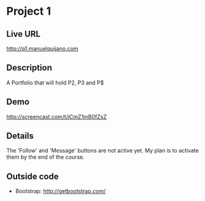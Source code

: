 # Project 1

## Live URL
<http://p1.manuelquijano.com>

## Description
A Portfolio that will hold P2, P3 and P$

## Demo
<http://screencast.com/t/jCmZ1mB0fZsZ>

## Details
The 'Follow' and 'Message' buttons are not active yet. My plan is to activate them by the end of the course.

## Outside code
* Bootstrap: http://getbootstrap.com/

